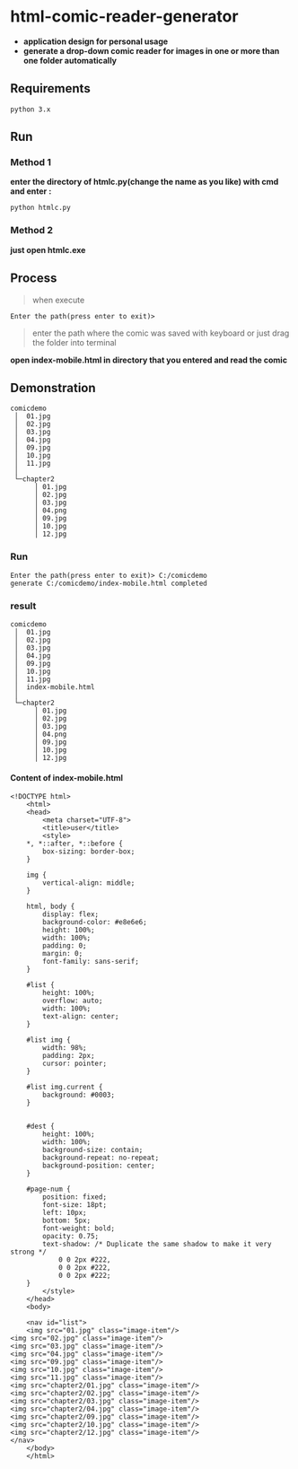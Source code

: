# html-comic-reader-generator
  - **application design for personal usage**<br>
  - **generate a drop-down comic reader for images in one or more than one folder automatically**

## Requirements
    python 3.x
    
## Run
### Method 1
   **enter the directory of htmlc.py(change the name as you like) with cmd and enter :**

 ```python htmlc.py```
    
### Method 2
  **just open htmlc.exe**
  
## Process

>when execute

 ```Enter the path(press enter to exit)>```
    
>enter the path where the comic was saved with keyboard or just drag the folder into terminal

**open index-mobile.html in directory that you entered and read the comic**
 
 
 
 ## Demonstration
 
 ```
comicdemo
  │  01.jpg
  │  02.jpg
  │  03.jpg
  │  04.jpg
  │  09.jpg
  │  10.jpg
  │  11.jpg
  │  
  └─chapter2
       │ 01.jpg
       │ 02.jpg
       │ 03.jpg
       │ 04.png
       │ 09.jpg
       │ 10.jpg
       │ 12.jpg
```
### Run

```
Enter the path(press enter to exit)> C:/comicdemo
generate C:/comicdemo/index-mobile.html completed
```

### result

 ```
comicdemo
  │  01.jpg
  │  02.jpg
  │  03.jpg
  │  04.jpg
  │  09.jpg
  │  10.jpg
  │  11.jpg
  │  index-mobile.html
  │  
  └─chapter2
       │ 01.jpg
       │ 02.jpg
       │ 03.jpg
       │ 04.png
       │ 09.jpg
       │ 10.jpg
       │ 12.jpg
```

#### Content of index-mobile.html

```
<!DOCTYPE html>
    <html>
    <head>
        <meta charset="UTF-8">
        <title>user</title>
        <style>
    *, *::after, *::before {
        box-sizing: border-box;
    }

    img {
        vertical-align: middle;
    }

    html, body {
        display: flex;
        background-color: #e8e6e6;
        height: 100%;
        width: 100%;
        padding: 0;
        margin: 0;
        font-family: sans-serif;
    }

    #list {
        height: 100%;
        overflow: auto;
        width: 100%;
        text-align: center;
    }

    #list img {
        width: 98%;
        padding: 2px;
        cursor: pointer;
    }

    #list img.current {
        background: #0003;
    }


    #dest {
        height: 100%;
        width: 100%;
        background-size: contain;
        background-repeat: no-repeat;
        background-position: center;
    }

    #page-num {
        position: fixed;
        font-size: 18pt;
        left: 10px;
        bottom: 5px;
        font-weight: bold;
        opacity: 0.75;
        text-shadow: /* Duplicate the same shadow to make it very strong */
            0 0 2px #222,
            0 0 2px #222,
            0 0 2px #222;
    }
        </style>
    </head>
    <body>

    <nav id="list">
    <img src="01.jpg" class="image-item"/>
<img src="02.jpg" class="image-item"/>
<img src="03.jpg" class="image-item"/>
<img src="04.jpg" class="image-item"/>
<img src="09.jpg" class="image-item"/>
<img src="10.jpg" class="image-item"/>
<img src="11.jpg" class="image-item"/>
<img src="chapter2/01.jpg" class="image-item"/>
<img src="chapter2/02.jpg" class="image-item"/>
<img src="chapter2/03.jpg" class="image-item"/>
<img src="chapter2/04.jpg" class="image-item"/>
<img src="chapter2/09.jpg" class="image-item"/>
<img src="chapter2/10.jpg" class="image-item"/>
<img src="chapter2/12.jpg" class="image-item"/>
</nav>
    </body>
    </html>
 ```
